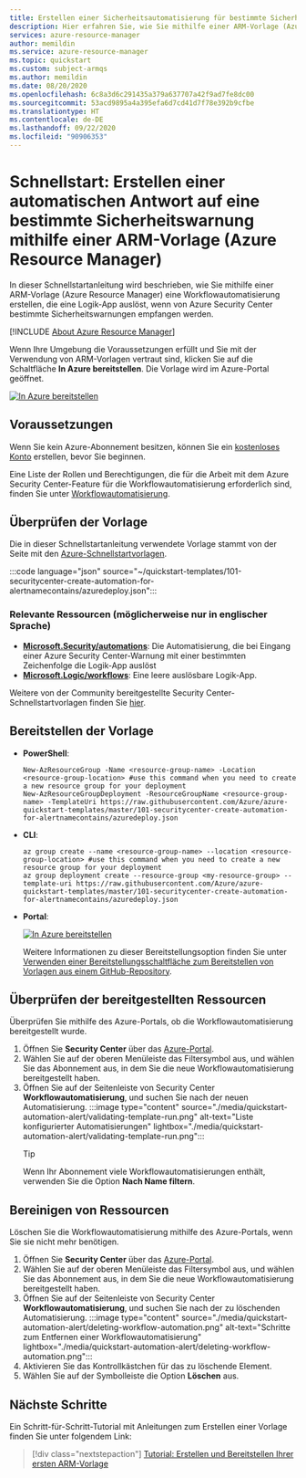 ```yaml
---
title: Erstellen einer Sicherheitsautomatisierung für bestimmte Sicherheitswarnungen mithilfe einer ARM-Vorlage (Azure Resource Manager)
description: Hier erfahren Sie, wie Sie mithilfe einer ARM-Vorlage (Azure Resource Manager) eine Azure Security Center-Automatisierung zum Auslösen einer Logik-App erstellen.
services: azure-resource-manager
author: memildin
ms.service: azure-resource-manager
ms.topic: quickstart
ms.custom: subject-armqs
ms.author: memildin
ms.date: 08/20/2020
ms.openlocfilehash: 6c8a3d6c291435a379a637707a42f9ad7fe8dc00
ms.sourcegitcommit: 53acd9895a4a395efa6d7cd41d7f78e392b9cfbe
ms.translationtype: HT
ms.contentlocale: de-DE
ms.lasthandoff: 09/22/2020
ms.locfileid: "90906353"
---
```

# <a name="quickstart-create-an-automatic-response-to-a-specific-security-alert-using-an-azure-resource-manager-template-arm-template"></a>Schnellstart: Erstellen einer automatischen Antwort auf eine bestimmte Sicherheitswarnung mithilfe einer ARM-Vorlage (Azure Resource Manager)

In dieser Schnellstartanleitung wird beschrieben, wie Sie mithilfe einer ARM-Vorlage (Azure Resource Manager) eine Workflowautomatisierung erstellen, die eine Logik-App auslöst, wenn von Azure Security Center bestimmte Sicherheitswarnungen empfangen werden.

[!INCLUDE [About Azure Resource Manager](../../includes/resource-manager-quickstart-introduction.md)]

Wenn Ihre Umgebung die Voraussetzungen erfüllt und Sie mit der Verwendung von ARM-Vorlagen vertraut sind, klicken Sie auf die Schaltfläche **In Azure bereitstellen**. Die Vorlage wird im Azure-Portal geöffnet.

[![In Azure bereitstellen](../media/template-deployments/deploy-to-azure.svg)](https://portal.azure.com/#create/Microsoft.Template/uri/https%3a%2f%2fraw.githubusercontent.com%2fAzure%2fazure-quickstart-templates%2fmaster%2f101-securitycenter-create-automation-for-alertnamecontains%2fazuredeploy.json)


## <a name="prerequisites"></a>Voraussetzungen

Wenn Sie kein Azure-Abonnement besitzen, können Sie ein [kostenloses Konto](https://azure.microsoft.com/free/?WT.mc_id=A261C142F) erstellen, bevor Sie beginnen.

Eine Liste der Rollen und Berechtigungen, die für die Arbeit mit dem Azure Security Center-Feature für die Workflowautomatisierung erforderlich sind, finden Sie unter [Workflowautomatisierung](workflow-automation.md).


## <a name="review-the-template"></a>Überprüfen der Vorlage

Die in dieser Schnellstartanleitung verwendete Vorlage stammt von der Seite mit den [Azure-Schnellstartvorlagen](https://azure.microsoft.com/resources/templates/101-securitycenter-create-automation-for-alertnamecontains/).

:::code language="json" source="~/quickstart-templates/101-securitycenter-create-automation-for-alertnamecontains/azuredeploy.json":::

### <a name="relevant-resources"></a>Relevante Ressourcen (möglicherweise nur in englischer Sprache)

- [**Microsoft.Security/automations**](https://github.com/Azure/azure-quickstart-templates/tree/master/101-securitycenter-create-automation-for-alertnamecontains/#microsoftsecurity-resource-provider): Die Automatisierung, die bei Eingang einer Azure Security Center-Warnung mit einer bestimmten Zeichenfolge die Logik-App auslöst
- [**Microsoft.Logic/workflows**](https://github.com/Azure/azure-quickstart-templates/tree/master/101-securitycenter-create-automation-for-alertnamecontains/#microsoftlogic-resource-provider): Eine leere auslösbare Logik-App.

Weitere von der Community bereitgestellte Security Center-Schnellstartvorlagen finden Sie [hier](https://azure.microsoft.com/resources/templates/?resourceType=Microsoft.Security).

## <a name="deploy-the-template"></a>Bereitstellen der Vorlage

  - **PowerShell**:
    ```azurepowershell-interactive
    New-AzResourceGroup -Name <resource-group-name> -Location <resource-group-location> #use this command when you need to create a new resource group for your deployment
    New-AzResourceGroupDeployment -ResourceGroupName <resource-group-name> -TemplateUri https://raw.githubusercontent.com/Azure/azure-quickstart-templates/master/101-securitycenter-create-automation-for-alertnamecontains/azuredeploy.json
    ```

  - **CLI**:
    ```azurecli-interactive
    az group create --name <resource-group-name> --location <resource-group-location> #use this command when you need to create a new resource group for your deployment
    az group deployment create --resource-group <my-resource-group> --template-uri https://raw.githubusercontent.com/Azure/azure-quickstart-templates/master/101-securitycenter-create-automation-for-alertnamecontains/azuredeploy.json
    ```

  - **Portal**:

    [![In Azure bereitstellen](../media/template-deployments/deploy-to-azure.svg)](https://portal.azure.com/#create/Microsoft.Template/uri/https%3a%2f%2fraw.githubusercontent.com%2fAzure%2fazure-quickstart-templates%2fmaster%2f101-securitycenter-create-automation-for-alertnamecontains%2fazuredeploy.json)

    Weitere Informationen zu dieser Bereitstellungsoption finden Sie unter [Verwenden einer Bereitstellungsschaltfläche zum Bereitstellen von Vorlagen aus einem GitHub-Repository](https://docs.microsoft.com/azure/azure-resource-manager/templates/deploy-to-azure-button).

## <a name="review-deployed-resources"></a>Überprüfen der bereitgestellten Ressourcen

Überprüfen Sie mithilfe des Azure-Portals, ob die Workflowautomatisierung bereitgestellt wurde. 

1. Öffnen Sie **Security Center** über das [Azure-Portal](https://portal.azure.com).
1. Wählen Sie auf der oberen Menüleiste das Filtersymbol aus, und wählen Sie das Abonnement aus, in dem Sie die neue Workflowautomatisierung bereitgestellt haben.
1. Öffnen Sie auf der Seitenleiste von Security Center **Workflowautomatisierung**, und suchen Sie nach der neuen Automatisierung.
    :::image type="content" source="./media/quickstart-automation-alert/validating-template-run.png" alt-text="Liste konfigurierter Automatisierungen" lightbox="./media/quickstart-automation-alert/validating-template-run.png":::
    >[!TIP]
    > Wenn Ihr Abonnement viele Workflowautomatisierungen enthält, verwenden Sie die Option **Nach Name filtern**. 

## <a name="clean-up-resources"></a>Bereinigen von Ressourcen

Löschen Sie die Workflowautomatisierung mithilfe des Azure-Portals, wenn Sie sie nicht mehr benötigen.

1. Öffnen Sie **Security Center** über das [Azure-Portal](https://portal.azure.com).
1. Wählen Sie auf der oberen Menüleiste das Filtersymbol aus, und wählen Sie das Abonnement aus, in dem Sie die neue Workflowautomatisierung bereitgestellt haben.
1. Öffnen Sie auf der Seitenleiste von Security Center **Workflowautomatisierung**, und suchen Sie nach der zu löschenden Automatisierung.
    :::image type="content" source="./media/quickstart-automation-alert/deleting-workflow-automation.png" alt-text="Schritte zum Entfernen einer Workflowautomatisierung" lightbox="./media/quickstart-automation-alert/deleting-workflow-automation.png":::
1. Aktivieren Sie das Kontrollkästchen für das zu löschende Element.
1. Wählen Sie auf der Symbolleiste die Option **Löschen** aus.


## <a name="next-steps"></a>Nächste Schritte

Ein Schritt-für-Schritt-Tutorial mit Anleitungen zum Erstellen einer Vorlage finden Sie unter folgendem Link:

> [!div class="nextstepaction"]
> [Tutorial: Erstellen und Bereitstellen Ihrer ersten ARM-Vorlage](/azure/azure-resource-manager/templates/template-tutorial-create-first-template)